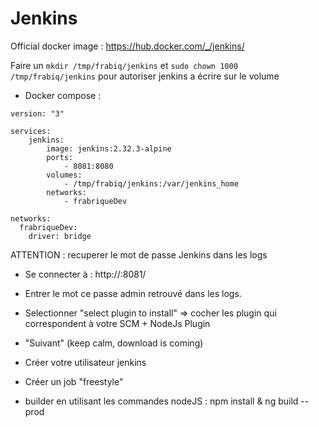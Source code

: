 Jenkins
============

Official docker image : https://hub.docker.com/_/jenkins/


Faire un `mkdir /tmp/frabiq/jenkins` et `sudo chown 1000 /tmp/frabiq/jenkins` pour autoriser jenkins a écrire sur le volume  

* Docker compose :
```
version: "3"

services:
    jenkins:
        image: jenkins:2.32.3-alpine
        ports:
            - 8081:8080
        volumes:
            - /tmp/frabiq/jenkins:/var/jenkins_home 
        networks:
            - frabriqueDev  

networks:
  frabriqueDev:
    driver: bridge
```

ATTENTION : recuperer le mot de passe Jenkins dans les logs


* Se connecter à :
http://<IP>:8081/

* Entrer le mot ce passe admin retrouvé dans les logs.
* Selectionner "select plugin to install" => cocher les plugin qui correspondent à votre SCM + NodeJs Plugin
* "Suivant" (keep calm, download is coming)
* Créer votre utilisateur jenkins
* Créer un job "freestyle"
* builder en utilisant les commandes nodeJS : npm install & ng build --prod
